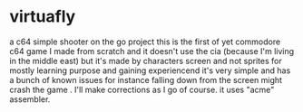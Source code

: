 # virtuafly
a c64 simple shooter on the go project
this is the first of yet commodore c64 game I made from scratch 
and it doesn't use the cia (because I'm living in the middle east) 
but it's made by characters screen and not sprites for mostly learning purpose 
and gaining experiencend it's very simple and has a bunch of known issues for 
instance falling down from the screen might crash the game .
I'll make corrections as I go of course.
it uses "acme" assembler.
 
